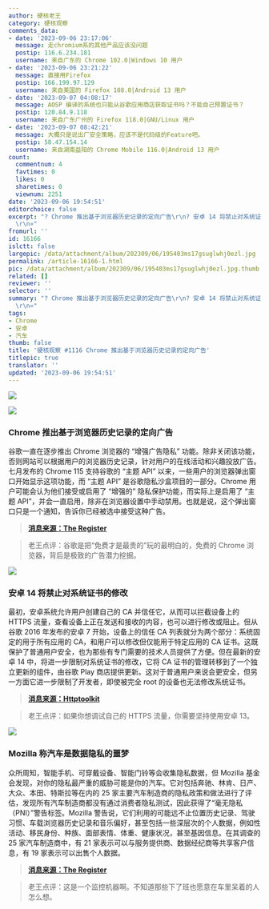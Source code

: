 ```yaml
---
author: 硬核老王
category: 硬核观察
comments_data:
- date: '2023-09-06 23:17:06'
  message: 走chromium系的其他产品应该没问题
  postip: 116.6.234.181
  username: 来自广东的 Chrome 102.0|Windows 10 用户
- date: '2023-09-06 23:21:22'
  message: 直接用Firefox
  postip: 166.199.97.129
  username: 来自美国的 Firefox 108.0|Android 13 用户
- date: '2023-09-07 04:08:17'
  message: AOSP 编译的系统也只能从谷歌应用商店获取证书吗？不能自己预置证书？
  postip: 120.84.9.118
  username: 来自广东广州的 Firefox 118.0|GNU/Linux 用户
- date: '2023-09-07 08:42:21'
  message: 大概只是说出厂安全策略，应该不是代码级的Feature吧。
  postip: 58.47.154.14
  username: 来自湖南益阳的 Chrome Mobile 116.0|Android 13 用户
count:
  commentnum: 4
  favtimes: 0
  likes: 0
  sharetimes: 0
  viewnum: 2251
date: '2023-09-06 19:54:51'
editorchoice: false
excerpt: "? Chrome 推出基于浏览器历史记录的定向广告\r\n? 安卓 14 将禁止对系统证书的修改\r\n? Mozilla 称汽车是数据隐私的噩梦\r\n»
  \r\n»"
fromurl: ''
id: 16166
islctt: false
largepic: /data/attachment/album/202309/06/195403ms17gsuglwhj0ezl.jpg
permalink: /article-16166-1.html
pic: /data/attachment/album/202309/06/195403ms17gsuglwhj0ezl.jpg.thumb.jpg
related: []
reviewer: ''
selector: ''
summary: "? Chrome 推出基于浏览器历史记录的定向广告\r\n? 安卓 14 将禁止对系统证书的修改\r\n? Mozilla 称汽车是数据隐私的噩梦\r\n»
  \r\n»"
tags:
- Chrome
- 安卓
- 汽车
thumb: false
title: '硬核观察 #1116 Chrome 推出基于浏览器历史记录的定向广告'
titlepic: true
translator: ''
updated: '2023-09-06 19:54:51'
---
```


![](/data/attachment/album/202309/06/195403ms17gsuglwhj0ezl.jpg)


![](/data/attachment/album/202309/06/195414i6jjbcdpcgzhnm86.jpg)


### Chrome 推出基于浏览器历史记录的定向广告


谷歌一直在逐步推出 Chrome 浏览器的 “增强广告隐私” 功能。除非关闭该功能，否则网站可以根据用户的浏览器历史记录，针对用户的在线活动和兴趣投放广告。七月发布的 Chrome 115 支持谷歌的 “主题 API” 以来，一些用户的浏览器弹出窗口开始显示这项功能，而 “主题 API” 是谷歌隐私沙盒项目的一部分。Chrome 用户可能会认为他们接受或启用了 “增强的” 隐私保护功能，而实际上是启用了 “主题 API”，并会一直启用，除非在浏览器设置中手动禁用。也就是说，这个弹出窗口只是一个通知，告诉你已经被选中接受这种广告。



> 
> **[消息来源：The Register](https://www.theregister.com/2023/09/06/google_privacy_popup_chrome/)**
> 
> 
> 



> 
> 老王点评：谷歌是把“免费才是最贵的”玩的最明白的，免费的 Chrome 浏览器，背后是极致的广告潜力挖掘。
> 
> 
> 


![](/data/attachment/album/202309/06/195424r898yifq8fifye2f.jpg)


### 安卓 14 将禁止对系统证书的修改


最初，安卓系统允许用户创建自己的 CA 并信任它，从而可以拦截设备上的 HTTPS 流量，查看设备上正在发送和接收的内容，也可以进行修改或阻止。但从谷歌 2016 年发布的安卓 7 开始，设备上的信任 CA 列表就分为两个部分：系统固定的用于所有应用的 CA，和用户可以修改但仅能用于特定应用的 CA 证书。这既保护了普通用户安全，也为那些有专门需要的技术人员提供了方便。但在最新的安卓 14 中，将进一步限制对系统证书的修改，它将 CA 证书的管理转移到了一个独立更新的组件，由谷歌 Play 商店提供更新。这对于普通用户来说会更安全，但另一方面它进一步限制了开发者，即使被完全 root 的设备也无法修改系统证书。



> 
> **[消息来源：Httptoolkit](https://httptoolkit.com/blog/android-14-breaks-system-certificate-installation/)**
> 
> 
> 



> 
> 老王点评：如果你想调试自己的 HTTPS 流量，你需要坚持使用安卓 13。
> 
> 
> 


![](/data/attachment/album/202309/06/195439lt4lltdvl94gcgf9.jpg)


### Mozilla 称汽车是数据隐私的噩梦


众所周知，智能手机、可穿戴设备、智能门铃等会收集隐私数据，但 Mozilla 基金会发现，对你的隐私最严重的威胁可能是你的汽车。它对包括奔驰、林肯、日产、大众、本田、特斯拉等在内的 25 家主要汽车制造商的隐私政策和做法进行了评估，发现所有汽车制造商都没有通过消费者隐私测试，因此获得了“毫无隐私（PNI）”警告标签。Mozilla 警告说，它们利用的可能远不止位置历史记录、驾驶习惯、车载浏览器历史记录和音乐偏好，甚至包括一些深层次的个人数据，例如性活动、移民身份、种族、面部表情、体重、健康状况，甚至基因信息。在其调查的 25 家汽车制造商中，有 21 家表示可以与服务提供商、数据经纪商等共享客户信息，有 19 家表示可以出售个人数据。



> 
> **[消息来源：The Register](https://www.theregister.com/2023/09/06/mozilla_vehicle_data_privacy/)**
> 
> 
> 



> 
> 老王点评：这是一个监控机器啊。不知道那些下了班也愿意在车里呆着的人怎么想。
> 
> 
>